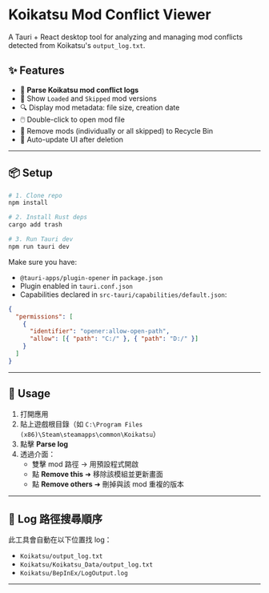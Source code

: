 # Koikatsu Mod Conflict Viewer

A Tauri + React desktop tool for analyzing and managing mod conflicts detected from Koikatsu's `output_log.txt`.

## ✨ Features

- 🧠 **Parse Koikatsu mod conflict logs**
- 📂 Show `Loaded` and `Skipped` mod versions
- 🔍 Display mod metadata: file size, creation date
- 🖱️ Double-click to open mod file
- 🧹 Remove mods (individually or all skipped) to Recycle Bin
- 🔄 Auto-update UI after deletion

---

## 📦 Setup

```bash
# 1. Clone repo
npm install

# 2. Install Rust deps
cargo add trash

# 3. Run Tauri dev
npm run tauri dev
```

Make sure you have:

- `@tauri-apps/plugin-opener` in `package.json`
- Plugin enabled in `tauri.conf.json`
- Capabilities declared in `src-tauri/capabilities/default.json`:

```json
{
  "permissions": [
    {
      "identifier": "opener:allow-open-path",
      "allow": [{ "path": "C:/" }, { "path": "D:/" }]
    }
  ]
}
```

---

## 🧪 Usage

1. 打開應用
2. 貼上遊戲根目錄（如 `C:\Program Files (x86)\Steam\steamapps\common\Koikatsu`）
3. 點擊 **Parse log**
4. 透過介面：
   - 雙擊 mod 路徑 → 用預設程式開啟
   - 點 **Remove this** ➜ 移除該模組並更新畫面
   - 點 **Remove others** ➜ 刪掉與該 mod 重複的版本

---

## 📁 Log 路徑搜尋順序

此工具會自動在以下位置找 log：

- `Koikatsu/output_log.txt`
- `Koikatsu/Koikatsu_Data/output_log.txt`
- `Koikatsu/BepInEx/LogOutput.log`

---

